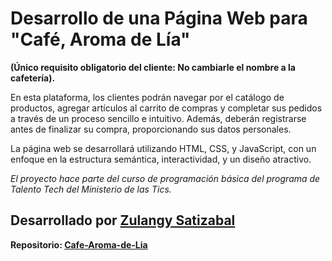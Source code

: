 # Desarrollo de una Página Web para "Café, Aroma de Lía"
**(Único requisito obligatorio del cliente: No cambiarle el nombre a la cafetería).**

En esta plataforma, los clientes podrán navegar por el catálogo de productos, agregar artículos al carrito
de compras y completar sus pedidos a través de un proceso sencillo e intuitivo. Además, deberán
registrarse antes de finalizar su compra, proporcionando sus datos personales.

La página web se desarrollará utilizando HTML, CSS, y JavaScript, con un enfoque en la estructura
semántica, interactividad, y un diseño atractivo.

_El proyecto hace parte del curso de programación básica del programa de Talento Tech del Ministerio de las Tics._

## Desarrollado por [Zulangy Satizabal](https://github.com/ZulangySatizabal)

**Repositorio: [Cafe-Aroma-de-Lia](https://github.com/ZulangySatizabal/Cafe-Aroma-de-Lia)**
